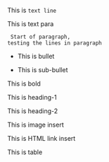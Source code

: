 This is `text line`

This is text para

```
 Start of paragraph, 
testing the lines in paragraph

```

* This is bullet

 * This is sub-bullet

This is bold

This is heading-1

This is heading-2

This is image insert

This is HTML link insert

This is table
